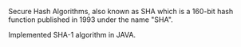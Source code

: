 Secure Hash Algorithms, also known as SHA which is a 160-bit hash function published in 1993 under the name "SHA".

Implemented SHA-1 algorithm in JAVA.
